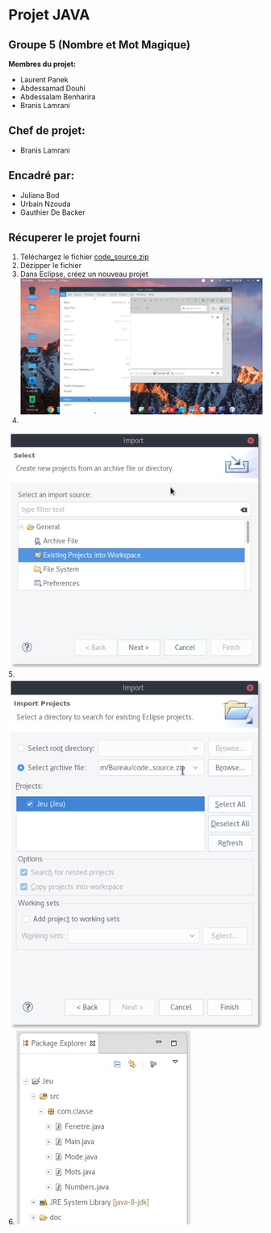 # Projet JAVA
## Groupe 5 (Nombre et Mot Magique)
**Membres du projet:**
- Laurent Panek
- Abdessamad Douhi
- Abdessalam Benharira
- Branis Lamrani
## Chef de projet:
- Branis Lamrani
## Encadré par:
- Juliana Bod
- Urbain Nzouda
- Gauthier De Backer
## Récuperer le projet fourni
1. Téléchargez le fichier [code_source.zip](https://github.com/Laurent-PANEK/projet_JAVA/tree/master/Code_Source)
2. Dézipper le fichier
3. Dans Eclipse, créez un nouveau projet 
![Step1](Steps/1.png)
4. 
![Step1](Steps/2.png)
5. 
![Step1](Steps/3.png)
6. 
![Step1](Steps/4.png)
